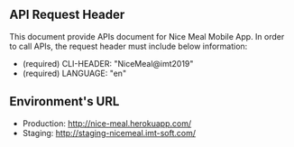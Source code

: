 ## API Request Header
This document provide APIs document for Nice Meal Mobile App. In order to call APIs, the request header must include below information:
- (required) CLI-HEADER: "NiceMeal@imt2019" 
- (required) LANGUAGE: "en"

## Environment's URL 
- Production: http://nice-meal.herokuapp.com/
- Staging: http://staging-nicemeal.imt-soft.com/
